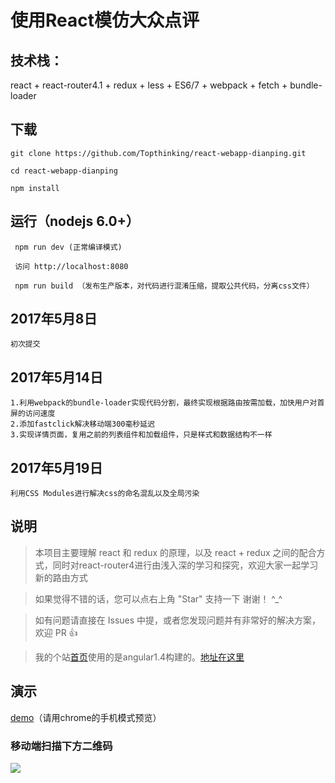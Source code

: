 # 使用React模仿大众点评

## 技术栈：
react + react-router4.1 + redux + less + ES6/7 + webpack + fetch + bundle-loader

## 下载

 	git clone https://github.com/Topthinking/react-webapp-dianping.git

 	cd react-webapp-dianping

 	npm install

 ## 运行（nodejs 6.0+）
```
 npm run dev (正常编译模式)

 访问 http://localhost:8080

 npm run build （发布生产版本，对代码进行混淆压缩，提取公共代码，分离css文件）
```
## 2017年5月8日
```
初次提交
```
## 2017年5月14日
```
1.利用webpack的bundle-loader实现代码分割，最终实现根据路由按需加载，加快用户对首屏的访问速度
2.添加fastclick解决移动端300毫秒延迟
3.实现详情页面，复用之前的列表组件和加载组件，只是样式和数据结构不一样
```
## 2017年5月19日
```
利用CSS Modules进行解决css的命名混乱以及全局污染
```
## 说明

>  本项目主要理解 react 和 redux 的原理，以及 react + redux 之间的配合方式，同时对react-router4进行由浅入深的学习和探究，欢迎大家一起学习新的路由方式

>  如果觉得不错的话，您可以点右上角 "Star" 支持一下 谢谢！ ^_^

>  如有问题请直接在 Issues 中提，或者您发现问题并有非常好的解决方案，欢迎 PR 👍

>  我的个站[首页](http://topthinking.github.io/)使用的是angular1.4构建的。[地址在这里](https://github.com/Topthinking/top)

## 演示
[demo](http://topthinking.github.io/dianping/)（请用chrome的手机模式预览）

### 移动端扫描下方二维码
![](https://github.com/Topthinking/react-webapp-dianping/blob/master/doc/images/demo_code.png)
